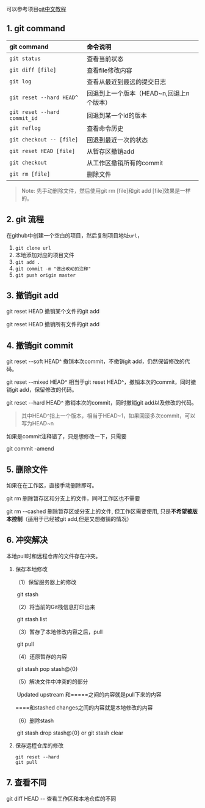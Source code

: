 可以参考项目[git中文教程](https://github.com/geeeeeeeeek/git-recipes)

## 1. git command 

| git command | 命令说明 |
|:--|:--|
|`git status` | 查看当前状态 |
| `git diff [file]` | 查看file修改内容 |
| `git log` | 查看从最近到最远的提交日志 |
| `git reset --hard HEAD^` |  回退到上一个版本（HEAD~n,回退上n个版本）|
| `git reset --hard commit_id` | 回退到某一个id的版本 |
| `git reflog` | 查看命令历史 |
| `git checkout -- [file]` | 回退到最近一次的状态 |
| `git reset HEAD [file]` | 从暂存区撤销add |
| `git checkout` | 从工作区撤销所有的commit |
| `git rm [file]` | 删除文件 |

>Note: 先手动删除文件，然后使用git rm [file]和git add [file]效果是一样的。

## 2. git 流程

在github中创建一个空白的项目，然后复制项目地址`url`，

1. `git clone url`
2. 本地添加对应的项目文件
3. `git add .`
4. `git commit -m "做出改动的注释"`
5. `git push origin master`

## 3. 撤销git add

git reset HEAD <filename>  撤销某个文件的git add

git reset HEAD 撤销所有文件的git add

## 4. 撤销git commit

git reset --soft HEAD^  撤销本次commit，不撤销git add，仍然保留修改的代码。

git reset --mixed HEAD^ 相当于git reset HEAD^，撤销本次的commit，同时撤销git add，保留修改的代码。

git reset --hard HEAD^ 撤销本次的commit，同时撤销git add以及修改的代码。

> 其中HEAD^指上一个版本，相当于HEAD\~1，如果回滚多次commit，可以写为HEAD\~n

如果是commit注释错了，只是想修改一下，只需要

git commit -amend

## 5. 删除文件

如果在在工作区，直接手动删除即可。

git rm <filename> 删除暂存区和分支上的文件，同时工作区也不需要

git rm --cashed <filename>  删除暂存区或分支上的文件, 但工作区需要使用, 只是**不希望被版本控制**（适用于已经被git add,但是又想撤销的情况）

## 6. 冲突解决

本地pull时和远程仓库的文件存在冲突。

1. 保存本地修改

   （1）保留服务器上的修改

   ​          git stash

   （2）将当前的Git栈信息打印出来

   ​           git stash list

   （3）暂存了本地修改内容之后，pull

   ​           git pull

   （4）还原暂存的内容

   ​         git stash pop stash@{0}

   （5）解决文件中冲突的的部分

   ​         Updated upstream 和=====之间的内容就是pull下来的内容

   ====和stashed changes之间的内容就是本地修改的内容

   （6）删除stash

   ​         git stash drop stash@{0} or git stash clear

2. 保存远程仓库的修改

   ```git
   git reset --hard
   git pull
   ```

## 7. 查看不同

git diff HEAD -- <filename> 查看工作区和本地仓库的不同

